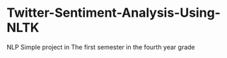 # Twitter-Sentiment-Analysis-Using-NLTK
NLP Simple project in The first semester in the fourth year grade
